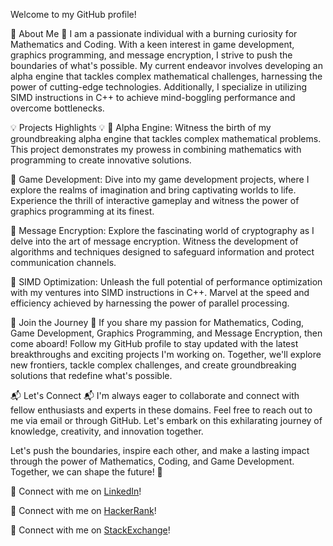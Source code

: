 Welcome to my GitHub profile!

🚀 About Me 🚀
I am a passionate individual with a burning curiosity for Mathematics and Coding. With a keen interest in game development, graphics programming, and message encryption, I strive to push the boundaries of what's possible. My current endeavor involves developing an alpha engine that tackles complex mathematical challenges, harnessing the power of cutting-edge technologies. Additionally, I specialize in utilizing SIMD instructions in C++ to achieve mind-boggling performance and overcome bottlenecks. 

💡 Projects Highlights 💡
🔹 Alpha Engine: Witness the birth of my groundbreaking alpha engine that tackles complex mathematical problems. This project demonstrates my prowess in combining mathematics with programming to create innovative solutions.

🔹 Game Development: Dive into my game development projects, where I explore the realms of imagination and bring captivating worlds to life. Experience the thrill of interactive gameplay and witness the power of graphics programming at its finest.

🔹 Message Encryption: Explore the fascinating world of cryptography as I delve into the art of message encryption. Witness the development of algorithms and techniques designed to safeguard information and protect communication channels.

🔹 SIMD Optimization: Unleash the full potential of performance optimization with my ventures into SIMD instructions in C++. Marvel at the speed and efficiency achieved by harnessing the power of parallel processing.

🌟 Join the Journey 🌟
If you share my passion for Mathematics, Coding, Game Development, Graphics Programming, and Message Encryption, then come aboard! Follow my GitHub profile to stay updated with the latest breakthroughs and exciting projects I'm working on. Together, we'll explore new frontiers, tackle complex challenges, and create groundbreaking solutions that redefine what's possible.

📬 Let's Connect 📬
I'm always eager to collaborate and connect with fellow enthusiasts and experts in these domains. Feel free to reach out to me via email or through GitHub. Let's embark on this exhilarating journey of knowledge, creativity, and innovation together.

Let's push the boundaries, inspire each other, and make a lasting impact through the power of Mathematics, Coding, and Game Development. Together, we can shape the future! 🌌

🔗 Connect with me on [LinkedIn](https://www.linkedin.com/in/bikash-samanta-97a994217)!

🔗 Connect with me on [HackerRank](https://www.hackerrank.com/TheBikash?hr_r=1)!

🔗 Connect with me on [StackExchange](https://math.stackexchange.com/users/1172276/thebikash)!
